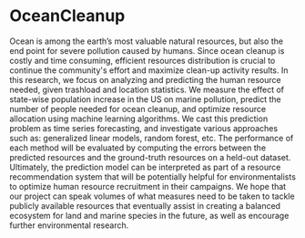 # OceanCleanup

Ocean is among the earth’s most valuable natural resources, but also the end point for severe pollution caused by humans. Since ocean cleanup is costly and time consuming, efficient resources distribution is crucial to continue the community's effort and maximize clean-up activity results. In this research, we focus on analyzing and predicting the human resource needed, given trashload and location statistics. We measure the effect of state-wise population increase in the US on marine pollution, predict the number of people needed for ocean cleanup, and optimize resource allocation using machine learning algorithms. We cast this prediction problem as time series forecasting, and investigate various approaches such as: generalized linear models, random forest, etc. The performance of each method will be evaluated by computing the errors between the predicted resources and the ground-truth resources on a held-out dataset. Ultimately, the prediction model can be interpreted as part of a resource recommendation system that will be potentially helpful for environmentalists to optimize human resource recruitment in their campaigns. We hope that our project can speak volumes of what measures need to be taken to tackle publicly available resources that eventually assist in creating a balanced ecosystem for land and marine species in the future, as well as encourage further environmental research.